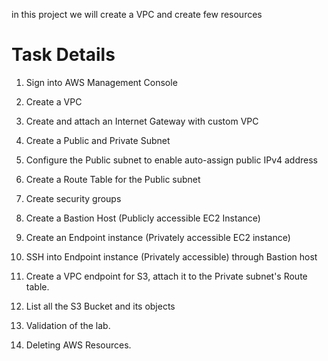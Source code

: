 in this project we will create a VPC and create few resources

<h1>Task Details</h1>

1. Sign into AWS Management Console

2. Create a VPC

3. Create and attach an Internet Gateway with custom VPC

4. Create a Public and Private Subnet

5. Configure the Public subnet to enable auto-assign public IPv4 address

6. Create a Route Table for the Public subnet

7. Create security groups

8. Create a Bastion Host (Publicly accessible EC2 Instance)

9. Create an Endpoint instance (Privately accessible EC2 instance)

10. SSH into Endpoint instance (Privately accessible) through Bastion host

11. Create a VPC endpoint for S3, attach it to the Private subnet's Route table.

12. List all the S3 Bucket and its objects

13. Validation of the lab.

14. Deleting AWS Resources.
